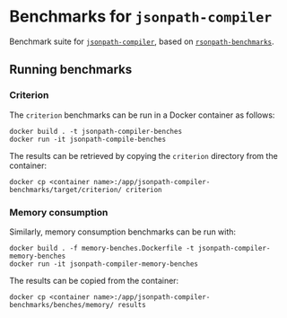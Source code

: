 # Benchmarks for `jsonpath-compiler`

Benchmark suite for [`jsonpath-compiler`](https://github.com/lukasz05/jsonpath-compiler),
based on [`rsonpath-benchmarks`](https://github.com/V0ldek/rsonpath-benchmarks).

## Running benchmarks

### Criterion

The `criterion` benchmarks can be run in a Docker container as follows:
```commandline
docker build . -t jsonpath-compiler-benches
docker run -it jsonpath-compile-benches
```

The results can be retrieved by copying the `criterion` directory from the container:
```commandline
docker cp <container name>:/app/jsonpath-compiler-benchmarks/target/criterion/ criterion
```

### Memory consumption

Similarly, memory consumption benchmarks can be run with:
```commandline
docker build . -f memory-benches.Dockerfile -t jsonpath-compiler-memory-benches
docker run -it jsonpath-compiler-memory-benches
```

The results can be copied from the container:
```commandline
docker cp <container name>:/app/jsonpath-compiler-benchmarks/benches/memory/ results
```

